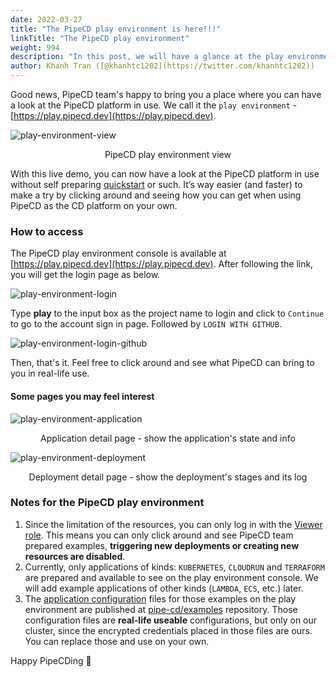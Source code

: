 ```yaml
---
date: 2022-03-27
title: "The PipeCD play environment is here!!!"
linkTitle: "The PipeCD play environment"
weight: 994
description: "In this post, we will have a glance at the play environment of PipeCD, how to access and what you can get from the environment."
author: Khanh Tran ([@khanhtc1202](https://twitter.com/khanhtc1202))
---
```


Good news, PipeCD team's happy to bring you a place where you can have a look at the PipeCD platform in use. We call it the `play environment` - [https://play.pipecd.dev](https://play.pipecd.dev).

![play-environment-view](/images/play-environment-overview.png)
<p style="text-align: center;">
PipeCD play environment view
</p>

With this live demo, you can now have a look at the PipeCD platform in use without self preparing [quickstart](/docs/quickstart/) or such. It’s way easier (and faster) to make a try by clicking around and seeing how you can get when using PipeCD as the CD platform on your own.

### How to access

The PipeCD play environment console is available at [https://play.pipecd.dev](https://play.pipecd.dev). After following the link, you will get the login page as below.

![play-environment-login](/images/play-environment-login.png)

Type __play__ to the input box as the project name to login and click to `Continue` to go to the account sign in page. Followed by `LOGIN WITH GITHUB`.

![play-environment-login-github](/images/play-environment-github-login.png)

Then, that's it. Feel free to click around and see what PipeCD can bring to you in real-life use.

#### Some pages you may feel interest

![play-environment-application](/images/play-environment-application.png)
<p style="text-align: center;">
Application detail page - show the application's state and info
</p>

![play-environment-deployment](/images/play-environment-deployment.png)
<p style="text-align: center;">
Deployment detail page - show the deployment's stages and its log
</p>

### Notes for the PipeCD play environment

1. Since the limitation of the resources, you can only log in with the [Viewer role](/docs/operator-manual/control-plane/auth/#role-based-access-control-rbac). This means you can only click around and see PipeCD team prepared examples, __triggering new deployments or creating new resources are disabled__.
2. Currently, only applications of kinds: `KUBERNETES`, `CLOUDRUN` and `TERRAFORM` are prepared and available to see on the play environment console. We will add example applications of other kinds (`LAMBDA`, `ECS`, etc.) later.
3. The [application configuration](/docs/user-guide/adding-an-application/) files for those examples on the play environment are published at [pipe-cd/examples](https://github.com/pipe-cd/examples) repository. Those configuration files are __real-life useable__ configurations, but only on our cluster, since the encrypted credentials placed in those files are ours. You can replace those and use on your own.

Happy PipeCDing 👋
